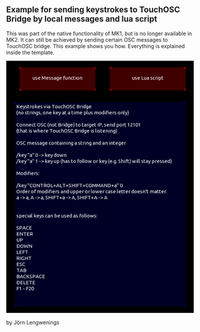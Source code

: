 ## Example for sending keystrokes to TouchOSC Bridge by local messages and lua script

This was part of the native functionality of MK1, but is no longer available in MK2.
It can still be achieved by sending certain OSC messages to TouchOSC bridge.
This example shows you how. Everything is explained inside the template.

![send_keystrokes](Keystroke_Button.jpg)

by Jörn Lengwenings
